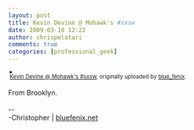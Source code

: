 ```yaml
---
layout: post
title: Kevin Devine @ Mohawk's #sxsw
date: 2009-03-18 12:22
author: chrispelatari
comments: true
categories: [professional_geek]
---
```


<div style="text-align:left;padding:3px;">
<a href="http://www.flickr.com/photos/blue_fenix/3366007768/" title="photo sharing"><img src="http://farm4.static.flickr.com/3427/3366007768_8c85d14a07.jpg" style="border:solid 2px #000000;" alt="" /></a>
<br />
<span style="font-size:.8em;margin-top:0;"><a href="http://www.flickr.com/photos/blue_fenix/3366007768/">Kevin Devine @ Mohawk's #sxsw</a>, originally uploaded by <a href="http://www.flickr.com/people/blue_fenix/">blue_fenix</a>.</span>
</div>
<p>
From Brooklyn.<br />
<br />
--<br />
-Christopher | <a href="http://bluefenix.net">bluefenix.net</a>
</p>
